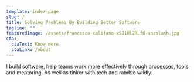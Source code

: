 ```yaml
---
template: index-page
slug: /
title: Solving Problems By Building Better Software
tagline: ""
featuredImage: /assets/francesco-califano-xSJ1HlZRLf0-unsplash.jpg
cta:
  ctaText: Know more
  ctaLink: /about
---
```


I build software, help teams work more effectively through processes, tools and mentoring. As well as tinker with tech and ramble wildly.
